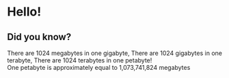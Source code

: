 <html lang="ru">
    <head>
        <meta charset="UTF-8">
        <meta http-equiv="X-UA-Compatible" content="IE=edge">
        <meta name="viewport" content="width=device-width, initial-scale=1.0">
    </head>
    <body>
        <div>
            <h1>Hello!</h1>
            <h2>Did you know?</h2>
            <p>There are 1024 megabytes in one gigabyte,
               There are 1024 gigabytes in one terabyte,
               There are 1024 terabytes in one petabyte!
               <br>
               One petabyte is approximately equal to 1,073,741,824 megabytes</p>
        </div>
    </body>
</html>
